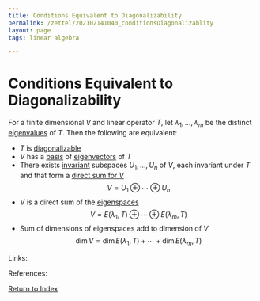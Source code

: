 ```yaml
---
title: Conditions Equivalent to Diagonalizability
permalink: /zettel/202102141040_conditionsDiagonalizablity
layout: page
tags: linear algebra

---
```

# Conditions Equivalent to Diagonalizability

For a finite dimensional $V$ and linear operator $T$, let $\lambda_1, \ldots, \lambda_m$ be the distinct [eigenvalues](202102120912_eigenvalueDefinition)
of $T$. Then the following are equivalent:
- $T$ is [diagonalizable](202102141037_diagonalizableDefinition)
- $V$ has a [basis](202102062154_basisDefinition) of [eigenvectors](202102120943_eigenvectorDefinition) of $T$
- There exists [invariant](202102120907_invariantSubspace) subspaces $U_1, \ldots, U_n$ of $V$, each invariant under $T$ and that form 
  a [direct sum for $V$](202102061512_directSumDefinition) $$V = U_1 \oplus \cdots \oplus U_n$$
- $V$ is a direct sum of the [eigenspaces](202102141026_eigenspaceDefinition) $$V = E(\lambda_1, T) \oplus \cdots \oplus E(\lambda_m, T)$$
- Sum of dimensions of eigenspaces add to dimension of $V$ $$\mathrm{dim} \, V = \mathrm{dim} \, E(\lambda_1, T) + \cdots + \mathrm{dim} \, E(\lambda_m, T)$$

Links: 

References: 

[Return to Index](index)